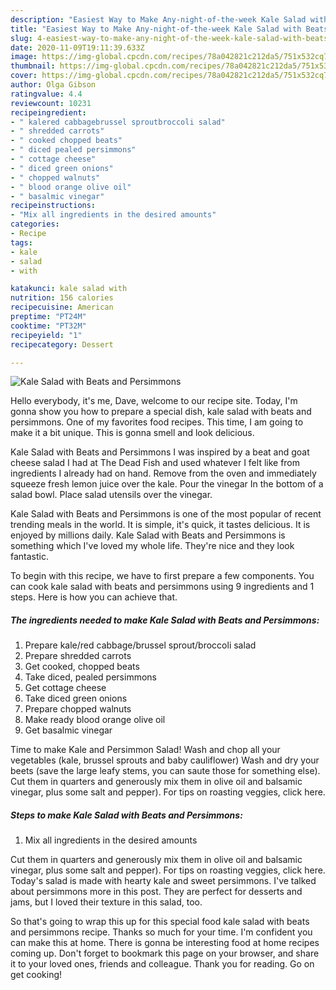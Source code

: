 ```yaml
---
description: "Easiest Way to Make Any-night-of-the-week Kale Salad with Beats and Persimmons"
title: "Easiest Way to Make Any-night-of-the-week Kale Salad with Beats and Persimmons"
slug: 4-easiest-way-to-make-any-night-of-the-week-kale-salad-with-beats-and-persimmons
date: 2020-11-09T19:11:39.633Z
image: https://img-global.cpcdn.com/recipes/78a042821c212da5/751x532cq70/kale-salad-with-beats-and-persimmons-recipe-main-photo.jpg
thumbnail: https://img-global.cpcdn.com/recipes/78a042821c212da5/751x532cq70/kale-salad-with-beats-and-persimmons-recipe-main-photo.jpg
cover: https://img-global.cpcdn.com/recipes/78a042821c212da5/751x532cq70/kale-salad-with-beats-and-persimmons-recipe-main-photo.jpg
author: Olga Gibson
ratingvalue: 4.4
reviewcount: 10231
recipeingredient:
- " kalered cabbagebrussel sproutbroccoli salad"
- " shredded carrots"
- " cooked chopped beats"
- " diced pealed persimmons"
- " cottage cheese"
- " diced green onions"
- " chopped walnuts"
- " blood orange olive oil"
- " basalmic vinegar"
recipeinstructions:
- "Mix all ingredients in the desired amounts"
categories:
- Recipe
tags:
- kale
- salad
- with

katakunci: kale salad with 
nutrition: 156 calories
recipecuisine: American
preptime: "PT24M"
cooktime: "PT32M"
recipeyield: "1"
recipecategory: Dessert

---
```



![Kale Salad with Beats and Persimmons](https://img-global.cpcdn.com/recipes/78a042821c212da5/751x532cq70/kale-salad-with-beats-and-persimmons-recipe-main-photo.jpg)

Hello everybody, it's me, Dave, welcome to our recipe site. Today, I'm gonna show you how to prepare a special dish, kale salad with beats and persimmons. One of my favorites food recipes. This time, I am going to make it a bit unique. This is gonna smell and look delicious.

Kale Salad with Beats and Persimmons I was inspired by a beat and goat cheese salad I had at The Dead Fish and used whatever I felt like from ingredients I already had on hand. Remove from the oven and immediately squeeze fresh lemon juice over the kale. Pour the vinegar In the bottom of a salad bowl. Place salad utensils over the vinegar.

Kale Salad with Beats and Persimmons is one of the most popular of recent trending meals in the world. It is simple, it's quick, it tastes delicious. It is enjoyed by millions daily. Kale Salad with Beats and Persimmons is something which I've loved my whole life. They're nice and they look fantastic.


To begin with this recipe, we have to first prepare a few components. You can cook kale salad with beats and persimmons using 9 ingredients and 1 steps. Here is how you can achieve that.

<!--inarticleads1-->

##### The ingredients needed to make Kale Salad with Beats and Persimmons:

1. Prepare  kale/red cabbage/brussel sprout/broccoli salad
1. Prepare  shredded carrots
1. Get  cooked, chopped beats
1. Take  diced, pealed persimmons
1. Get  cottage cheese
1. Take  diced green onions
1. Prepare  chopped walnuts
1. Make ready  blood orange olive oil
1. Get  basalmic vinegar


Time to make Kale and Persimmon Salad! Wash and chop all your vegetables (kale, brussel sprouts and baby cauliflower) Wash and dry your beets (save the large leafy stems, you can saute those for something else). Cut them in quarters and generously mix them in olive oil and balsamic vinegar, plus some salt and pepper). For tips on roasting veggies, click here. 

<!--inarticleads2-->

##### Steps to make Kale Salad with Beats and Persimmons:

1. Mix all ingredients in the desired amounts


Cut them in quarters and generously mix them in olive oil and balsamic vinegar, plus some salt and pepper). For tips on roasting veggies, click here. Today&#39;s salad is made with hearty kale and sweet persimmons. I&#39;ve talked about persimmons more in this post. They are perfect for desserts and jams, but I loved their texture in this salad, too. 

So that's going to wrap this up for this special food kale salad with beats and persimmons recipe. Thanks so much for your time. I'm confident you can make this at home. There is gonna be interesting food at home recipes coming up. Don't forget to bookmark this page on your browser, and share it to your loved ones, friends and colleague. Thank you for reading. Go on get cooking!
